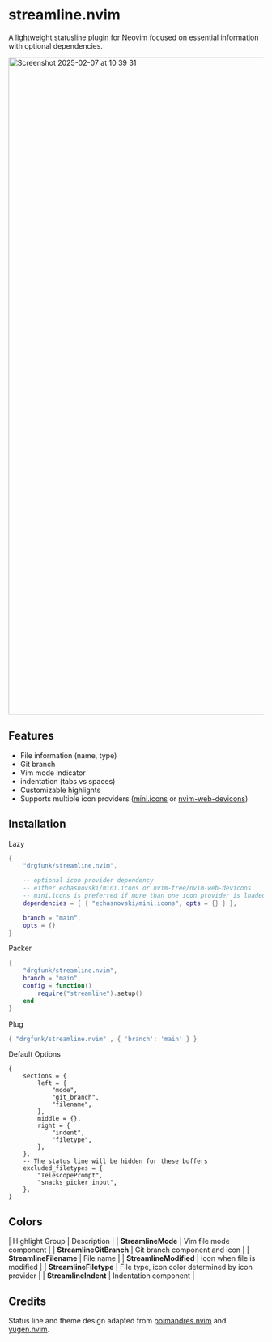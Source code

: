 # streamline.nvim
A lightweight statusline plugin for Neovim focused on essential information with optional dependencies.

<img width="1297" alt="Screenshot 2025-02-07 at 10 39 31" src="https://github.com/user-attachments/assets/631d0d6d-ea0b-420f-97c2-9ac9710f1ff3" />

## Features

- File information (name, type)
- Git branch
- Vim mode indicator
- indentation (tabs vs spaces)
- Customizable highlights
- Supports multiple icon providers ([mini.icons](https://github.com/echasnovski/mini.icons) or [nvim-web-devicons](https://github.com/nvim-tree/nvim-web-devicons))

## Installation 

Lazy
```lua
{
    "drgfunk/streamline.nvim", 

    -- optional icon provider dependency
    -- either echasnovski/mini.icons or nvim-tree/nvim-web-devicons
    -- mini.icons is preferred if more than one icon provider is loaded
    dependencies = { { "echasnovski/mini.icons", opts = {} } },

    branch = "main",
    opts = {}
}
```

Packer
```lua
{
    "drgfunk/streamline.nvim", 
    branch = "main",
    config = function()
        require("streamline").setup() 
    end
}
```

Plug
```lua
{ "drgfunk/streamline.nvim" , { 'branch': 'main' } }
```

Default Options
```
{
    sections = {
        left = {
            "mode",
            "git_branch",
            "filename",
        },
        middle = {},
        right = {
            "indent",
            "filetype",
        },
    },
    -- The status line will be hidden for these buffers
    excluded_filetypes = {
        "TelescopePrompt",
        "snacks_picker_input",
    },
}
```

## Colors
| Highlight Group | Description |
| **StreamlineMode** | Vim file mode component |
| **StreamlineGitBranch** | Git branch component and icon |
| **StreamlineFilename** | File name |
| **StreamlineModified** | Icon when file is modified |
| **StreamlineFiletype** | File type, icon color determined by icon provider |
| **StreamlineIndent** | Indentation component |

## Credits

Status line and theme design adapted from [poimandres.nvim](https://github.com/olivercederborg/poimandres.nvim) and [yugen.nvim](https://github.com/bettervim/yugen.nvim).

